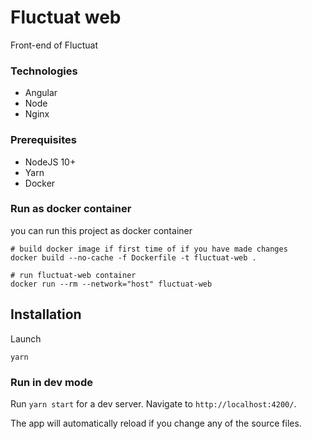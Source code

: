 # Fluctuat web

Front-end of Fluctuat

### Technologies

 - Angular
 - Node
 - Nginx

### Prerequisites

 - NodeJS 10+
 - Yarn
 - Docker

### Run as docker container

you can run this project as docker container

    # build docker image if first time of if you have made changes
    docker build --no-cache -f Dockerfile -t fluctuat-web .

    # run fluctuat-web container
    docker run --rm --network="host" fluctuat-web

## Installation

Launch

    yarn

### Run in dev mode

Run `yarn start` for a dev server. Navigate to `http://localhost:4200/`.

The app will automatically reload if you change any of the source files.
